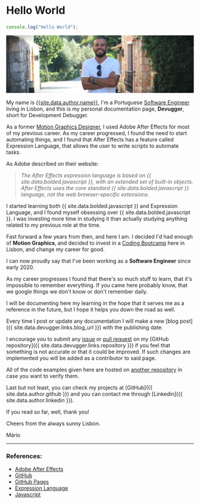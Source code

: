 # Hello World 
```javascript
console.log("Hello World");
```

![Mário Pereira](/assets/images/photo/me.JPG)

My name is [{{site.data.author.name}}]({{site.data.author.linkedin}}), I'm a Portuguese [Software Engineer]({{site.data.author.github}}) living in Lisbon, and this is my personal documentation page, **Devugger**, short for Development Debugger.

As a former [Motion Graphics Designer]({{site.data.author.vimeo}}), I used Adobe After Effects for most of my previous career. As my career progressed, I found the need to start automating things, and I found that After Effects has a feature called Expression Language, that allows the user to write scripts to automate tasks.

As Adobe described on their website:

> *The After Effects expression language is based on {{ site.data.bolded.javascript }}, with an extended set of built-in objects. After Effects uses the core standard {{ site.data.bolded.javascript }} language, not the web browser–specific extensions.*

I started learning both {{ site.data.bolded.javascript }} and Expression Language, and I found myself obsessing over {{ site.data.bolded.javascript }}. I was investing more time in studying it than actually studying anything related to my previous role at the time.

Fast forward a few years from then, and here I am. I decided I'd had enough of **Motion Graphics**, and decided to invest in a [Coding Bootcamp](https://www.academiadecodigo.org/) here in Lisbon, and change my career for good.

I can now proudly say that I've been working as a **Software Engineer** since early 2020.

As my career progresses I found that there's so much stuff to learn, that it's impossible to remember everything. If you came here probably know, that we google things we don't know or don't remember daily.

I will be documenting here my learning in the hope that it serves me as a reference in the future, but I hope it helps you down the road as well.

Every time I post or update any documentation I will make a new [blog post]({{ site.data.devugger.links.blog_url }}) with the publishing date.

I encourage you to submit any [issue](https://github.com/mariodmpereira/mariodmpereira.github.io/issues/) or [pull request](https://github.com/mariodmpereira/mariodmpereira.github.io/pulls/) on my [GitHub repository]({{ site.data.devugger.links.repository }}) if you feel that something is not accurate or that it could be improved. If such changes are implemented you will be added as a contributor to said page.

All of the code examples given here are hosted on [another repository](https://github.com/mariodmpereira/devugger-examples/) in case you want to verify them.

Last but not least, you can check my projects at [GitHub]({{ site.data.author.github }}) and you can contact me through [Linkedin]({{ site.data.author.linkedin }}).

If you read so far, well, thank you! 

Cheers from the always sunny Lisbon.

Mário

---

### References:

- [Adobe After Effects](https://www.adobe.com/products/aftereffects.html)
- [GitHub](https://github.com/)
- [GitHub Pages](https://pages.github.com/)
- [Expression Language](https://helpx.adobe.com/after-effects/using/expression-language.html/)
- [Javascript](https://developer.mozilla.org/en-US/docs/Web/JavaScript/)
